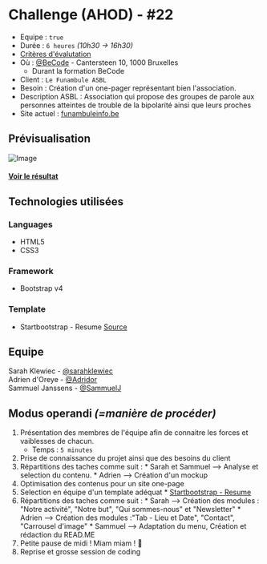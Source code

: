 # Challenge (AHOD) - #22

* Equipe : ```true```  
* Durée : ```6 heures``` _(10h30 -> 16h30)_
* [Critères d'évalutation](https://github.com/becodeorg/lovelace-2/blob/master/Projects/challenge-six-hours-team/criteria.md)
* Où : [@BeCode](http://becode.org) - Cantersteen 10, 1000 Bruxelles
	* Durant la formation BeCode
* Client : ```Le Funambule ASBL```  
* Besoin : Création d'un one-pager représentant bien l'association.
* Description ASBL : Association qui propose des groupes de parole aux personnes atteintes de trouble de la bipolarité ainsi que leurs proches
* Site actuel : [funambuleinfo.be](https://www.funambuleinfo.be/)
## Prévisualisation
![Image]()
#### [Voir le résultat](https://sammuelj.github.io/becode-AHOD/)

## Technologies utilisées
### Languages
* HTML5
* CSS3

### Framework
* Bootstrap v4

### Template 
* Startbootstrap - Resume [Source](https://github.com/BlackrockDigital/startbootstrap-resume/)

## Equipe

Sarah Klewiec - [@sarahklewiec](https://github.com/sarahklewiec)  
Adrien d'Oreye - [@Adridor](https://github.com/Adridor)  
Sammuel Janssens - [@SammuelJ](https://github.com/SammuelJ)  

## Modus operandi *(=manière de procéder)*

1. Présentation des membres de l'équipe afin de connaitre les forces et vaiblesses de chacun.
	* Temps : ```5 minutes```
1. Prise de connaissance du projet ainsi que des besoins du client
1. Répartitions des taches comme suit :
		* Sarah et Sammuel --> Analyse et selection du contenu.
		* Adrien --> Création d'un mockup
1. Optimisation des contenus pour un site one-page
1. Selection en équipe d'un template adéquat 
		* [Startbootstrap - Resume](https://github.com/BlackrockDigital/startbootstrap-resume/) 
1. Répartitions des taches comme suit :
		* Sarah --> Création des modules : "Notre activité", "Notre but", "Qui sommes-nous" et "Newsletter"
		* Adrien --> Création des modules :"Tab - Lieu et Date", "Contact", "Carrousel d'image"
		* Sammuel --> Adaptation du menu, Création et rédaction du READ.ME
1. Petite pause de midi ! Miam miam ! :bento:
1. Reprise et grosse session de coding

